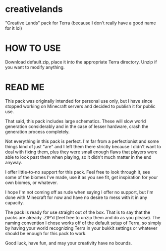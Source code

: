 # creativelands
"Creative Lands" pack for Terra
(because I don't really have a good name for it lol)


# HOW TO USE

Download default.zip, place it into the appropriate Terra directory. Unzip if you want to modify anything.

# READ ME

This pack was originally intended for personal use only, but I have since stopped working on Minecraft servers and decided to publish it for public use.

That said, this pack includes large schematics. These will slow world generation considerably and in the case of lesser hardware, crash the generation process completely.

Not everything in this pack is perfect. I'm far from a perfectionist and some things kind of just "are" and I left them there strictly because I didn't want to deal with fixing them, plus they were small enough flaws that players were able to look past them when playing, so it didn't much matter in the end anyway.

I offer little-to-no support for this pack. Feel free to look through it, see some of the biomes I've made, use it as you see fit, get inspiration for your own biomes, or whatever.

I hope I'm not coming off as rude when saying I offer no support, but I'm done with Minecraft for now and have no desire to mess with it in any capacity.

The pack is ready for use straight out of the box. That is to say that the packs are already .ZIP'd (feel free to unzip them and do as you please). The naming convention I chose works off of the default setup of Terra, so simply by having your world recognizing Terra in your bukkit settings or whatever should be enough for this pack to work.

Good luck, have fun, and may your creativity have no bounds.
